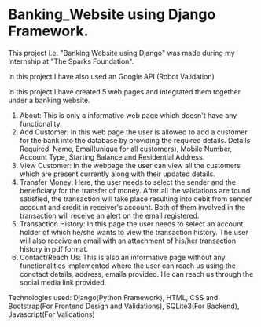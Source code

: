 # Banking_Website using Django Framework.
This project i.e. "Banking Website using Django" was made during my Internship at "The Sparks Foundation". 

In this project I have also used an Google API (Robot Validation)

In this project I have created 5 web pages and integrated them together under a banking website.
1. About:                 This is only a informative web page which doesn't have any functionality.
2. Add Customer:          In this web page the user is allowed to add a customer for the bank into the database by providing the required details.
                          Details Required: Name, Email(unique for all customers), Mobile Number, Account Type, Starting Balance and Residential Address.
3. View Customer:         In the webpage the user can view all the customers which are present currently along with their updated details.
4. Transfer Money:        Here, the user needs to select the sender and the beneficiary for the transfer of money. After all the validations are found satisfied, 
                          the transaction will take place resulting into debit from sender account and credit in receiver's account. Both of them involved in the transaction
                          will receive an alert on the email registered.
5. Transaction History:   In this page the user needs to select an account holder of which he/she wants to view the transaction history. The user will also receive an email
                          with an attachment of his/her transaction history in pdf format.
6. Contact/Reach Us:      This is also an informative page without any functionalities implemented where the user can reach us using the conctact details, address,
                          emails provided. He can reach us through the social media link provided.
                          
Technologies used: Django(Python Framework), HTML, CSS and Bootstrap(For Frontend Design and Validations), SQLite3(For Backend), Javascript(For Validations)
                  
